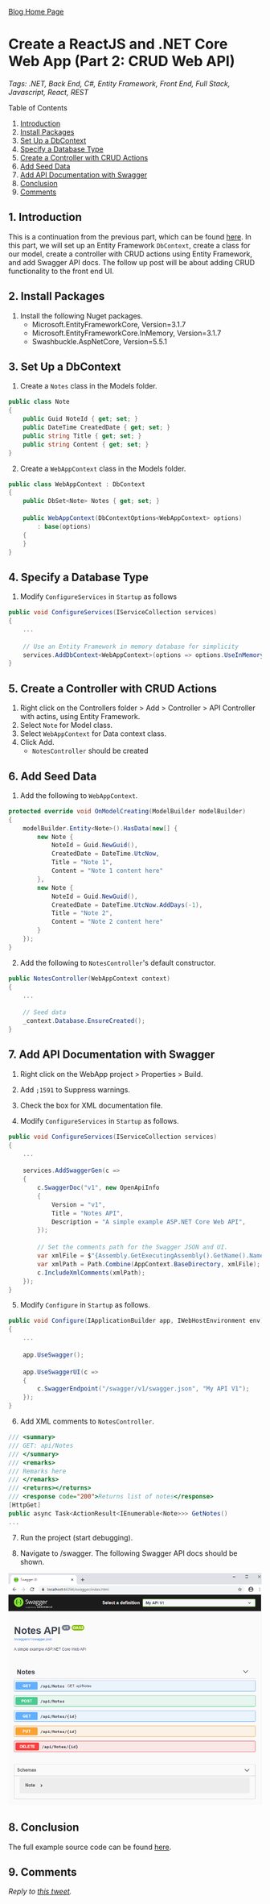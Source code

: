 [Blog Home Page](../../README.md)

# Create a ReactJS and .NET Core Web App (Part 2: CRUD Web API)

_Tags: .NET, Back End, C#, Entity Framework, Front End, Full Stack, Javascript, React, REST_

Table of Contents
1. [Introduction](#introduction)
2. [Install Packages](#packages)
3. [Set Up a DbContext](#dbcontext)
4. [Specify a Database Type](#database)
5. [Create a Controller with CRUD Actions](#controller)
6. [Add Seed Data](#seed)
7. [Add API Documentation with Swagger](#doc)
8. [Conclusion](#conclusion)
9. [Comments](#comments)

## 1. <a name='introduction'></a>Introduction

This is a continuation from the previous part, which can be found [here](../2020-08-31_React%20Front%20End%20NET%20Core%20Back%20End/Post.md). In this part, we will set up an Entity Framework `DbContext`, create a class for our model, create a controller with CRUD actions using Entity Framework, and add Swagger API docs. The follow up post will be about adding CRUD functionality to the front end UI.

## 2. <a name='packages'></a>Install Packages

1. Install the following Nuget packages.
   * Microsoft.EntityFrameworkCore, Version=3.1.7
   * Microsoft.EntityFrameworkCore.InMemory, Version=3.1.7
   * Swashbuckle.AspNetCore, Version=5.5.1

## 3. <a name='dbcontext'></a>Set Up a DbContext

1. Create a `Notes` class in the Models folder.

```c#
public class Note
{
    public Guid NoteId { get; set; }
    public DateTime CreatedDate { get; set; }
    public string Title { get; set; }
    public string Content { get; set; }
}
```

2. Create a `WebAppContext` class in the Models folder.

```c#
public class WebAppContext : DbContext
{
    public DbSet<Note> Notes { get; set; }

    public WebAppContext(DbContextOptions<WebAppContext> options)
        : base(options)
    {
    }
}
```

## 4. <a name='database'></a>Specify a Database Type

1. Modify `ConfigureServices` in `Startup` as follows

```c#
public void ConfigureServices(IServiceCollection services)
{
    ...

    // Use an Entity Framework in memory database for simplicity
    services.AddDbContext<WebAppContext>(options => options.UseInMemoryDatabase("WebAppContext"));
}
```

## 5. <a name='controller'></a>Create a Controller with CRUD Actions

1. Right click on the Controllers folder > Add > Controller > API Controller with actins, using Entity Framework.
2. Select `Note` for Model class.
3. Select `WebAppContext` for Data context class.
4. Click Add.
   * `NotesController` should be created

## 6. <a name='seed'></a>Add Seed Data

1. Add the following to `WebAppContext`.

```c#
protected override void OnModelCreating(ModelBuilder modelBuilder)
{
    modelBuilder.Entity<Note>().HasData(new[] {
        new Note {
            NoteId = Guid.NewGuid(),
            CreatedDate = DateTime.UtcNow,
            Title = "Note 1",
            Content = "Note 1 content here"
        },
        new Note {
            NoteId = Guid.NewGuid(),
            CreatedDate = DateTime.UtcNow.AddDays(-1),
            Title = "Note 2",
            Content = "Note 2 content here"
        }
    });
}
```

2. Add the following to `NotesController`'s default constructor.

```c#
public NotesController(WebAppContext context)
{
    ...

    // Seed data
    _context.Database.EnsureCreated();
}
```

## 7. <a name='doc'></a>Add API Documentation with Swagger

1. Right click on the WebApp project > Properties > Build.

2. Add `;1591` to Suppress warnings.

3. Check the box for XML documentation file.

4. Modify `ConfigureServices` in `Startup` as follows.

```c#
public void ConfigureServices(IServiceCollection services)
{
    ...

    services.AddSwaggerGen(c =>
    {
        c.SwaggerDoc("v1", new OpenApiInfo
        {
            Version = "v1",
            Title = "Notes API",
            Description = "A simple example ASP.NET Core Web API",
        });

        // Set the comments path for the Swagger JSON and UI.
        var xmlFile = $"{Assembly.GetExecutingAssembly().GetName().Name}.xml";
        var xmlPath = Path.Combine(AppContext.BaseDirectory, xmlFile);
        c.IncludeXmlComments(xmlPath);
    });
}
```

5. Modify `Configure` in `Startup` as follows.

```c#
public void Configure(IApplicationBuilder app, IWebHostEnvironment env)
{
    ...

    app.UseSwagger();

    app.UseSwaggerUI(c =>
    {
        c.SwaggerEndpoint("/swagger/v1/swagger.json", "My API V1");
    });
}
```

6. Add XML comments to `NotesController`.

```c#
/// <summary>
/// GET: api/Notes
/// </summary>
/// <remarks>
/// Remarks here
/// </remarks>
/// <returns></returns>
/// <response code="200">Returns list of notes</response>
[HttpGet]
public async Task<ActionResult<IEnumerable<Note>>> GetNotes()
...
```

7. Run the project (start debugging).

8. Navigate to /swagger. The following Swagger API docs should be shown.

![Swagger](1_swagger.PNG)

## 8. <a name='conclusion'></a>Conclusion

The full example source code can be found [here](src).

## 9. <a name='comments'></a>Comments

_Reply to [this tweet](https://twitter.com/innochi_mob/status/1303506960139137025)._